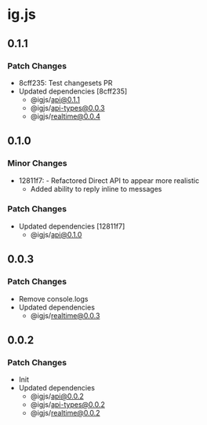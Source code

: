 # ig.js

## 0.1.1

### Patch Changes

- 8cff235: Test changesets PR
- Updated dependencies [8cff235]
  - @igjs/api@0.1.1
  - @igjs/api-types@0.0.3
  - @igjs/realtime@0.0.4

## 0.1.0

### Minor Changes

- 12811f7: - Refactored Direct API to appear more realistic
  - Added ability to reply inline to messages

### Patch Changes

- Updated dependencies [12811f7]
  - @igjs/api@0.1.0

## 0.0.3

### Patch Changes

- Remove console.logs
- Updated dependencies
  - @igjs/realtime@0.0.3

## 0.0.2

### Patch Changes

- Init
- Updated dependencies
  - @igjs/api@0.0.2
  - @igjs/api-types@0.0.2
  - @igjs/realtime@0.0.2
